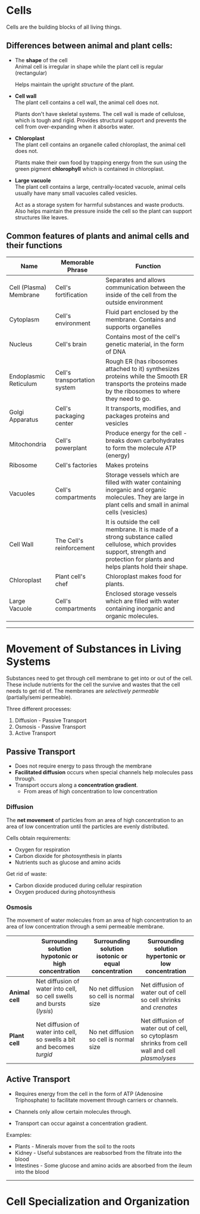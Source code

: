 # Cells

Cells are the building blocks of all living things.

## Differences between animal and plant cells:

* The **shape** of the cell  
	Animal cell is irregular in shape while the plant cell is regular (rectangular)

	Helps maintain the upright _structure_ of the plant.

* **Cell wall**  
	The plant cell contains a cell wall, the animal cell does not.

	Plants don't have skeletal systems. The cell wall is made of cellulose, which is tough and rigid.
	Provides structural support and prevents the cell from over-expanding when it absorbs water.

* **Chloroplast**  
	The plant cell contains an organelle called chloroplast, the animal cell does not.

	Plants make their own food by trapping energy from the sun using the green pigment **chlorophyll** which is contained in chloroplast.

* **Large vacuole**  
	The plant cell contains a large, centrally-located vacuole, animal cells usually have many small vacuoles called vesicles.

	Act as a storage system for harmful substances and waste products. Also helps maintain the pressure inside the cell so the plant can support structures like leaves.


## Common features of plants and animal cells and their functions

| Name | Memorable Phrase | Function |
| --- | --- | --- | 
| Cell (Plasma) Membrane | Cell's fortification | Separates and allows communication between the inside of the cell from the outside environment |
| Cytoplasm | Cell's environment | Fluid part enclosed by the membrane. Contains and supports organelles |
| Nucleus | Cell's brain | Contains most of the cell's genetic material, in the form of DNA |
| Endoplasmic Reticulum | Cell's transportation system | Rough ER (has ribosomes attached to it) synthesizes proteins while the Smooth ER transports the proteins made by the ribosomes to where they need to go. |
| Golgi Apparatus | Cell's packaging center | It transports, modifies, and packages proteins and vesicles |
| Mitochondria | Cell's powerplant | Produce energy for the cell - breaks down carbohydrates to form the molecule ATP (energy) |
| Ribosome | Cell's factories | Makes proteins |
| Vacuoles | Cell's compartments | Storage vessels which are filled with water containing inorganic and organic molecules. They are large in plant cells and small in animal cells (vesicles) |
| Cell Wall | The Cell's reinforcement | It is outside the cell membrane. It is made of a strong substance called cellulose, which provides support, strength and protection for plants and helps plants hold their shape. |
| Chloroplast | Plant cell's chef | Chloroplast makes food for plants. |
| Large Vacuole | Cell's compartments | Enclosed storage vessels which are filled with water containing inorganic and organic molecules. |


---

# Movement of Substances in Living Systems

Substances need to get through cell membrane to get into or out of the cell. These include nutrients for the cell the survive and wastes that the cell needs to get rid of.
The membranes are _selectively permeable_ (partially/semi permeable).

Three different processes:
1. Diffusion - Passive Transport
2. Osmosis - Passive Transport
3. Active Transport

## Passive Transport

* Does not require energy to pass through the membrane
* **Facilitated diffusion** occurs when special channels help molecules pass through.
* Transport occurs along a **concentration gradient**.
	* From areas of high concentration to low concentration

### Diffusion

The **net movement** of particles from an area of high concentration to an area of low concentration until the particles are evenly distributed.

Cells obtain requirements:

* Oxygen for respiration
* Carbon dioxide for photosynthesis in plants
* Nutrients such as glucose and amino acids

Get rid of waste:

* Carbon dioxide produced during cellular respiration
* Oxygen produced during photosynthesis

### Osmosis

The movement of water molecules from an area of high concentration to an area of low concentration through a semi permeable membrane.

|    | Surrounding solution hypotonic or high concentration | Surrounding solution isotonic or equal concentration | Surrounding solution hypertonic or low concentration |
| --- | --- | --- | --- |
| **Animal cell** | Net diffusion of water into cell, so cell swells and bursts (_lysis_) | No net diffusion so cell is normal size | Net diffusion of water out of cell so cell shrinks and _crenates_ |
| **Plant cell** | Net diffusion of water into cell, so swells a bit and becomes _turgid_ | No net diffusion so cell is normal size | Net diffusion of water out of cell, so cytoplasm shrinks from cell wall and cell _plasmolyses_ |


## Active Transport

* Requires energy from the cell in the form of ATP (Adenosine Triphosphate) to facilitate movement through carriers or channels.

* Channels only allow certain molecules through.

* Transport can occur against a concentration gradient.

Examples:

* Plants - Minerals mover from the soil to the roots
* Kidney - Useful substances are reabsorbed from the filtrate into the blood
* Intestines - Some glucose and amino acids are absorbed from the ileum into the blood

---

# Cell Specialization and Organization

